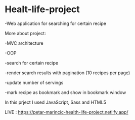 # Healt-life-project

-Web application for searching for certain recipe




More about project: 

-MVC architecture

-OOP

-search for certain recipe

-render search results with pagination (10 recipes per page)

-update number of servings

-mark recipe as bookmark and show in bookmark window

In this prject I used JavaScript, Sass and HTML5


LIVE :
https://petar-marincic-health-life-project.netlify.app/

